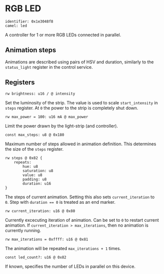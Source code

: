 # RGB LED

    identifier: 0x1e3048f8
    camel: led

A controller for 1 or more RGB LEDs connected in parallel.

## Animation steps

Animations are described using pairs of HSV and duration, similarly to the `status_light` register in the control service.

## Registers

    rw brightness: u16 / @ intensity

Set the luminosity of the strip. The value is used to scale `start_intensity` in `steps` register.
At `0` the power to the strip is completely shut down.

    rw max_power = 100: u16 mA @ max_power

Limit the power drawn by the light-strip (and controller).

    const max_steps: u8 @ 0x180

Maximum number of steps allowed in animation definition. This determines the size of the `steps` register.

    rw steps @ 0x82 {
        repeats:
            hue: u8
            saturation: u8
            value: u8
            padding: u8
            duration: u16
    }

The steps of current animation. Setting this also sets `current_iteration` to `0`.
Step with `duration == 0` is treated as an end marker.

    rw current_iteration: u16 @ 0x80

Currently excecuting iteration of animation. Can be set to `0` to restart current animation.
If `current_iteration > max_iterations`, then no animation is currently running.

    rw max_iterations = 0xffff: u16 @ 0x81

The animation will be repeated `max_iterations + 1` times.

    const led_count?: u16 @ 0x82

If known, specifies the number of LEDs in parallel on this device.
